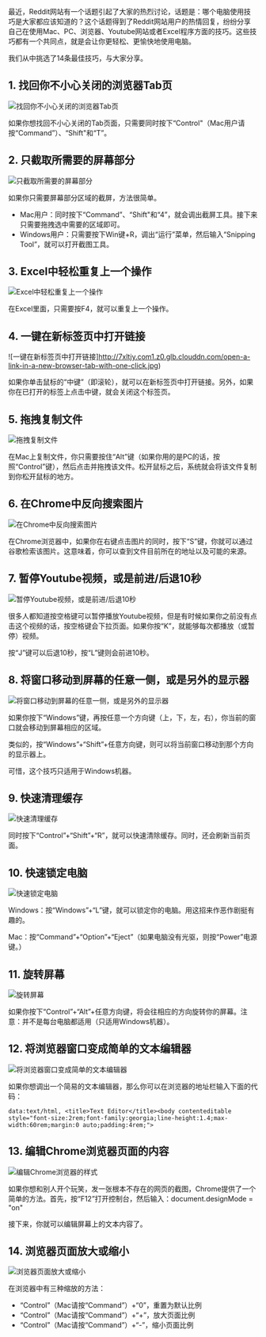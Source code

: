 
最近，Reddit网站有一个话题引起了大家的热烈讨论，话题是：哪个电脑使用技巧是大家都应该知道的？这个话题得到了Reddit网站用户的热情回复，纷纷分享自己在使用Mac、PC、浏览器、Youtube网站或者Excel程序方面的技巧。这些技巧都有一个共同点，就是会让你更轻松、更愉快地使用电脑。

我们从中挑选了14条最佳技巧，与大家分享。

## 1. 找回你不小心关闭的浏览器Tab页

![找回你不小心关闭的浏览器Tab页](http://7xltjy.com1.z0.glb.clouddn.com/get-back-that-tab-you-accidentally-closed.jpg)

如果你想找回不小心关闭的Tab页面，只需要同时按下“Control"（Mac用户请按“Command”）、“Shift"和“T”。

## 2. 只截取所需要的屏幕部分

![只截取所需要的屏幕部分](http://7xltjy.com1.z0.glb.clouddn.com/only-screenshot-the-part-of-the-screen-you-want.jpg)

如果你只需要屏幕部分区域的截屏，方法很简单。

- Mac用户：同时按下“Command”、“Shift"和“4”，就会调出截屏工具。接下来只需要拖拽选中需要的区域即可。
- Windows用户：只需要按下Win键+R，调出“运行”菜单，然后输入“Snipping Tool”，就可以打开截图工具。

## 3. Excel中轻松重复上一个操作

![Excel中轻松重复上一个操作](http://7xltjy.com1.z0.glb.clouddn.com/easily-repeat-your-last-command-in-excel.jpg)

在Excel里面，只需要按F4，就可以重复上一个操作。

## 4. 一键在新标签页中打开链接

![一键在新标签页中打开链接]http://7xltjy.com1.z0.glb.clouddn.com/open-a-link-in-a-new-browser-tab-with-one-click.jpg)

如果你单击鼠标的“中键”（即滚轮），就可以在新标签页中打开链接。另外，如果你在已打开的标签上点击中键，就会关闭这个标签页。

## 5. 拖拽复制文件

![拖拽复制文件](http://7xltjy.com1.z0.glb.clouddn.com/make-a-copy-of-a-file-by-just-dragging-it.jpg)

在Mac上复制文件，你只需要按住“Alt”键（如果你用的是PC的话，按照“Control”键），然后点击并拖拽该文件。松开鼠标之后，系统就会将该文件复制到你松开鼠标的地方。

## 6. 在Chrome中反向搜索图片

![在Chrome中反向搜索图片](http://7xltjy.com1.z0.glb.clouddn.com/reverse-search-an-image-in-chrome.jpg)

在Chrome浏览器中，如果你在右键点击图片的同时，按下“S”键，你就可以通过谷歌检索该图片。这意味着，你可以查到文件目前所在的地址以及可能的来源。

## 7. 暂停Youtube视频，或是前进/后退10秒

![暂停Youtube视频，或是前进/后退10秒](http://7xltjy.com1.z0.glb.clouddn.com/pause-youtube-with-one-click-or-skip-backward-and-forward-10-seconds.jpg)

很多人都知道按空格键可以暂停播放Youtube视频，但是有时候如果你之前没有点击这个视频的话，按空格键会下拉页面。如果你按“K”，就能够每次都播放（或暂停）视频。

按“J”键可以后退10秒，按“L”键则会前进10秒。

## 8. 将窗口移动到屏幕的任意一侧，或是另外的显示器

![将窗口移动到屏幕的任意一侧，或是另外的显示器](http://7xltjy.com1.z0.glb.clouddn.com/move-your-window-to-any-side-of-the-screen-or-to-the-next-monitor.jpg)

如果你按下“Windows”键，再按任意一个方向键（上，下，左，右），你当前的窗口就会移动到屏幕相应的区域。

类似的，按“Windows”+“Shift”+任意方向键，则可以将当前窗口移动到那个方向的显示器上。

可惜，这个技巧只适用于Windows机器。

## 9. 快速清理缓存

![快速清理缓存](http://7xltjy.com1.z0.glb.clouddn.com/clear-you-cache-in-seconds.jpg)

同时按下“Control”+“Shift”+“R”，就可以快速清除缓存。同时，还会刷新当前页面。

## 10. 快速锁定电脑

![快速锁定电脑](http://7xltjy.com1.z0.glb.clouddn.com/lock-your-computer-in-seconds.jpg)

Windows：按“Windows”+“L”键，就可以锁定你的电脑。用这招来作恶作剧挺有趣的。

Mac：按“Command”+“Option”+“Eject”（如果电脑没有光驱，则按“Power”电源键。）

## 11. 旋转屏幕

![旋转屏幕](http://7xltjy.com1.z0.glb.clouddn.com/freak-people-out-by-rotating-their-screen.jpg)

如果你按下“Control”+“Alt”+任意方向键，将会往相应的方向旋转你的屏幕。注意：并不是每台电脑都适用（只适用Windows机器）。

## 12. 将浏览器窗口变成简单的文本编辑器

![将浏览器窗口变成简单的文本编辑器](http://7xltjy.com1.z0.glb.clouddn.com/turn-your-browser-window-into-a-simple-text-editor.jpg)

如果你想调出一个简易的文本编辑器，那么你可以在浏览器的地址栏输入下面的代码：

	data:text/html, <title>Text Editor</title><body contenteditable style="font-size:2rem;font-family:georgia;line-height:1.4;max-width:60rem;margin:0 auto;padding:4rem;">

## 13. 编辑Chrome浏览器页面的内容

![编辑Chrome浏览器的样式](http://7xltjy.com1.z0.glb.clouddn.com/edit-what-you-chrome-browser-looks-like.jpg)

如果你想和别人开个玩笑，发一张根本不存在的网页的截图，Chrome提供了一个简单的方法。首先，按“F12”打开控制台，然后输入：document.designMode = "on"

接下来，你就可以编辑屏幕上的文本内容了。

## 14. 浏览器页面放大或缩小

![浏览器页面放大或缩小](http://static3.businessinsider.com/image/55034cf0ecad04fb4e8b4568-1200/reset-your-browser-so-its-not-zoomed-in.jpg)

在浏览器中有三种缩放的方法：
- “Control”（Mac请按“Command”）+“0”，重置为默认比例
- “Control”（Mac请按“Command”）+“+”，放大页面比例
- “Control”（Mac请按“Command”）+“-”，缩小页面比例
